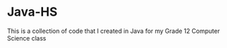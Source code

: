 # Java-HS
This is a collection of code that I created in Java for my Grade 12 Computer Science class
